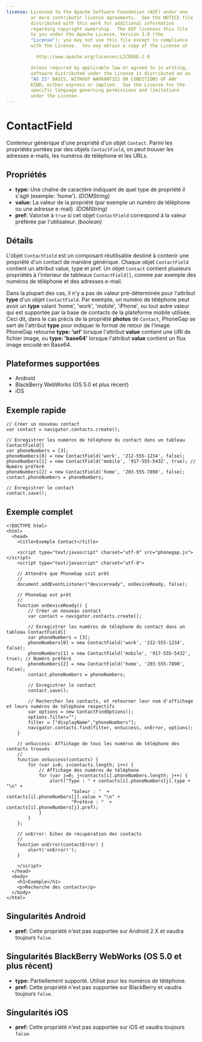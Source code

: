 ```yaml
---
license: Licensed to the Apache Software Foundation (ASF) under one
         or more contributor license agreements.  See the NOTICE file
         distributed with this work for additional information
         regarding copyright ownership.  The ASF licenses this file
         to you under the Apache License, Version 2.0 (the
         "License"); you may not use this file except in compliance
         with the License.  You may obtain a copy of the License at

           http://www.apache.org/licenses/LICENSE-2.0

         Unless required by applicable law or agreed to in writing,
         software distributed under the License is distributed on an
         "AS IS" BASIS, WITHOUT WARRANTIES OR CONDITIONS OF ANY
         KIND, either express or implied.  See the License for the
         specific language governing permissions and limitations
         under the License.
---
```


ContactField
============

Conteneur générique d'une propriété d'un objet `Contact`. Parmi les propriétés portées par des objets `ContactField`, on peut trouver les adresses e-mails, les numéros de téléphone et les URLs.

Propriétés
----------

- __type:__ Une chaîne de caractère indiquant de quel type de propriété il s'agit (exemple: 'home'). _(DOMString)_
- __value:__ La valeur de la propriété (par exemple un numéro de téléphone ou une adresse e-mail). _(DOMString)_
- __pref:__ Valorisé à `true` si cet objet `ContactField` correspond à la valeur préférée par l'utilisateur. _(boolean)_

Détails
-------

L'objet `ContactField` est un composant réutilisable destiné à contenir une propriété d'un contact de manière générique. Chaque objet `ContactField` contient un attribut value, type et pref.  Un objet `Contact` contient plusieurs propriétés à l'interieur de tableaux `ContactField[]`, comme par exemple des numéros de téléphone et des adresses e-mail.

Dans la plupart des cas, il n'y a pas de valeur pré-déterminée pour l'attribut __type__ d'un objet `ContactField`.  Par exemple, un numéro de téléphone peut avoir un __type__ valant 'home', 'work', 'mobile', 'iPhone', ou tout autre valeur qui est supportée par la base de contacts de la plateforme mobile utilisée.  Ceci dit, dans le cas précis de la propriété __photos__ de `Contact`, PhoneGap se sert de l'attribut __type__ pour indiquer le format de retour de l'image.  PhoneGap retourne __type: 'url'__ lorsque l'attribut __value__ contient une URI de fichier image, ou __type: 'base64'__ lorsque l'attribut __value__ contient un flux image encodé en Base64.

Plateformes supportées
----------------------

- Android
- BlackBerry WebWorks (OS 5.0 et plus récent)
- iOS

Exemple rapide
--------------

	// Créer un nouveau contact
	var contact = navigator.contacts.create();
	
	// Enregistrer les numéros de téléphone du contact dans un tableau ContactField[]
	var phoneNumbers = [3];
	phoneNumbers[0] = new ContactField('work', '212-555-1234', false);
	phoneNumbers[1] = new ContactField('mobile', '917-555-5432', true); // Numéro préféré
	phoneNumbers[2] = new ContactField('home', '203-555-7890', false);
	contact.phoneNumbers = phoneNumbers;
	
	// Enregistrer le contact
	contact.save();

Exemple complet
---------------

    <!DOCTYPE html>
    <html>
      <head>
        <title>Exemple Contact</title>

        <script type="text/javascript" charset="utf-8" src="phonegap.js"></script>
        <script type="text/javascript" charset="utf-8">

        // Attendre que PhoneGap soit prêt
        //
        document.addEventListener("deviceready", onDeviceReady, false);

        // PhoneGap est prêt
        //
        function onDeviceReady() {
			// Créer un nouveau contact
		    var contact = navigator.contacts.create();

			// Enregistrer les numéros de téléphone du contact dans un tableau ContactField[]
			var phoneNumbers = [3];
			phoneNumbers[0] = new ContactField('work', '212-555-1234', false);
			phoneNumbers[1] = new ContactField('mobile', '917-555-5432', true); // Numéro préféré
			phoneNumbers[2] = new ContactField('home', '203-555-7890', false);
			contact.phoneNumbers = phoneNumbers;

			// Enregistrer le contact
			contact.save();

			// Rechercher les contacts, et retourner leur nom d'affichage et leurs numéros de téléphone respectifs
			var options = new ContactFindOptions();
			options.filter="";
			filter = ["displayName","phoneNumbers"];
			navigator.contacts.find(filter, onSuccess, onError, options);
        }
    
        // onSuccess: Affichage de tous les numéros de téléphone des contacts trouvés
        //
		function onSuccess(contacts) {
			for (var i=0; i<contacts.length; i++) {
				// Affichage des numéros de téléphone
				for (var j=0; j<contacts[i].phoneNumbers.length; j++) {
					alert("Type : " + contacts[i].phoneNumbers[j].type + "\n" + 
							"Valeur : "  + contacts[i].phoneNumbers[j].value + "\n" + 
							"Préféré : "  + contacts[i].phoneNumbers[j].pref);
				}
			}
		};
    
        // onError: Echec de récupération des contacts
        //
        function onError(contactError) {
            alert('onError!');
        }

        </script>
      </head>
      <body>
        <h1>Exemple</h1>
        <p>Recherche des contacts</p>
      </body>
    </html>

Singularités Android
--------------------

- __pref:__ Cette propriété n'est pas supportée sur Android 2.X et vaudra toujours `false`.

Singularités BlackBerry WebWorks (OS 5.0 et plus récent)
--------------------------------------------------------

- __type:__ Partiellement supporté.  Utilisé pour les numéros de téléphone.
- __pref:__ Cette propriété n'est pas supportée sur BlackBerry et vaudra toujours `false`.

Singularités iOS
----------------
- __pref:__ Cette propriété n'est pas supportée sur iOS et vaudra toujours `false`.
